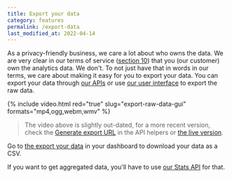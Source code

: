 ```yaml
---
title: Export your data
category: features
permalink: /export-data
last_modified_at: 2022-04-14
---
```


As a privacy-friendly business, we care a lot about who owns the data. We are very clear in our terms of service ([section 10](https://simpleanalytics.com/general-terms-and-conditions#intellectual-property)) that you (our customer) own the analytics data. We don't. To not just have that in words in our terms, we care about making it easy for you to export your data. You can export your data through [our APIs](/api) or use [our user interface](https://simpleanalytics.com/select-website/export) to export the raw data.

{%
  include video.html
  red="true"
  slug="export-raw-data-gui"
  formats="mp4,ogg,webm,wmv"
%}

> The video above is slightly out-dated, for a more recent version, check the [Generate export URL](/api/helpers#generate-export-url) in the API helpers or [the live version](https://simpleanalytics.com/select-website/export).

Go to [the export your data](https://simpleanalytics.com/select-website/export) in your dashboard to download your data as a CSV.

If you want to get aggregated data, you'll have to use [our Stats API](/api/stats) for that.
